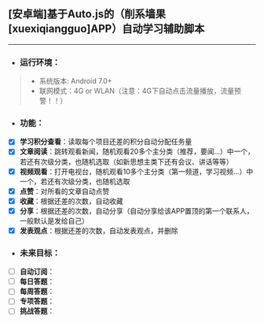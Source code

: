 ## [安卓端]基于Auto.js的（削系墙果[xuexiqiangguo]APP）自动学习辅助脚本
---
- ### 运行环境：
> - 系统版本: Android 7.0+
> - 联网模式：4G or WLAN（注意：4G下自动点击流量播放，流量预警！！）
- ### 功能：
 - [x] **学习积分查看**：读取每个项目还差的积分自动分配任务量
 - [x] **文章阅读**：跳转观看新闻，随机观看20多个主分类（推荐，要闻...）中一个，若还有次级分类，也随机选取（如新思想主类下还有会议、讲话等等）
 - [x] **视频观看**：打开电视台，随机观看10多个主分类（第一频道，学习视频...）中一个，若还有次级分类，也随机选取
 - [x] **点赞**：对所看的文章自动点赞
 - [x] **收藏**：根据还差的次数，自动收藏
 - [x] **分享**：根据还差的次数，自动分享（自动分享给该APP置顶的第一个联系人，一般默认是发给自己）
 - [x] **发表观点**：根据还差的次数，自动发表观点，并删除
 - ### 未来目标：
 * [ ] **自动订阅**：
 * [ ] **每日答题**：
 * [ ] **每周答题**：
 * [ ] **专项答题**：
 * [ ] **挑战答题**：
